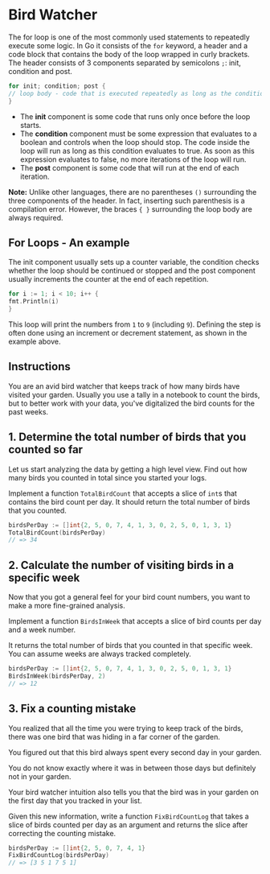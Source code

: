 # Bird Watcher

The for loop is one of the most commonly used statements to repeatedly execute some logic. In Go it consists of
the `for` keyword, a header and a code block that contains the body of the loop wrapped in curly brackets. The header
consists of 3 components separated by semicolons `;`: init, condition and post.

```go
for init; condition; post {
// loop body - code that is executed repeatedly as long as the condition is true
}
```

- The **init** component is some code that runs only once before the loop starts.
- The **condition** component must be some expression that evaluates to a boolean and controls when the loop should
  stop. The code inside the loop will run as long as this condition evaluates to true. As soon as this expression
  evaluates to false, no more iterations of the loop will run.
- The **post** component is some code that will run at the end of each iteration.

**Note:** Unlike other languages, there are no parentheses `()` surrounding the three components of the header. In fact,
inserting such parenthesis is a compilation error. However, the braces `{ }` surrounding the loop body are always
required.

## For Loops - An example

The init component usually sets up a counter variable, the condition checks whether the loop should be continued or
stopped and the post component usually increments the counter at the end of each repetition.

```go
for i := 1; i < 10; i++ {
fmt.Println(i)
}
```

This loop will print the numbers from `1` to `9` (including `9`). Defining the step is often done using an increment or
decrement statement, as shown in the example above.

## Instructions

You are an avid bird watcher that keeps track of how many birds have visited your garden. Usually you use a tally in a
notebook to count the birds, but to better work with your data, you've digitalized the bird counts for the past weeks.

## 1. Determine the total number of birds that you counted so far

Let us start analyzing the data by getting a high level view. Find out how many birds you counted in total since you
started your logs.

Implement a function `TotalBirdCount` that accepts a slice of `int`s that contains the bird count per day. It should
return the total number of birds that you counted.

```go
birdsPerDay := []int{2, 5, 0, 7, 4, 1, 3, 0, 2, 5, 0, 1, 3, 1}
TotalBirdCount(birdsPerDay)
// => 34
```

## 2. Calculate the number of visiting birds in a specific week

Now that you got a general feel for your bird count numbers, you want to make a more fine-grained analysis.

Implement a function `BirdsInWeek` that accepts a slice of bird counts per day and a week number.

It returns the total number of birds that you counted in that specific week. You can assume weeks are always tracked
completely.

```go
birdsPerDay := []int{2, 5, 0, 7, 4, 1, 3, 0, 2, 5, 0, 1, 3, 1}
BirdsInWeek(birdsPerDay, 2)
// => 12
```

## 3. Fix a counting mistake

You realized that all the time you were trying to keep track of the birds, there was one bird that was hiding in a far
corner of the garden.

You figured out that this bird always spent every second day in your garden.

You do not know exactly where it was in between those days but definitely not in your garden.

Your bird watcher intuition also tells you that the bird was in your garden on the first day that you tracked in your
list.

Given this new information, write a function `FixBirdCountLog` that takes a slice of birds counted per day as an
argument and returns the slice after correcting the counting mistake.

```go
birdsPerDay := []int{2, 5, 0, 7, 4, 1}
FixBirdCountLog(birdsPerDay)
// => [3 5 1 7 5 1]
```

